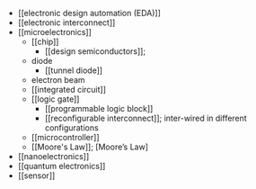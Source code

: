 - [[electronic design automation (EDA)]]
- [[electronic interconnect]]
- [[microelectronics]]
    - [[chip]]
        - [[design semiconductors]];
    - diode
        - [[tunnel diode]]
    - electron beam
    - [[integrated circuit]]
    - [[logic gate]]
        - [[programmable logic block]]
        - [[reconfigurable interconnect]]; inter-wired in different configurations
    - [[microcontroller]]
    - [[Moore's Law]]; [Moore’s Law]
- [[nanoelectronics]]
- [[quantum electronics]]
- [[sensor]]
